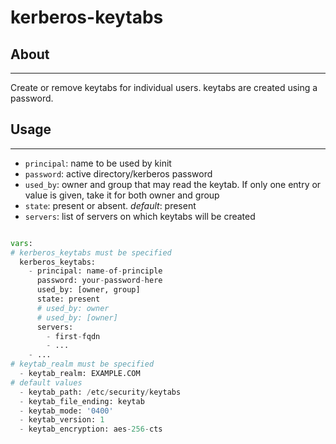 kerberos-keytabs
================

About
-----
---
Create or remove keytabs for individual users. keytabs are created using a password.

Usage
-----
---
* `principal`: name to be used by kinit
* `password`: active directory/kerberos password
* `used_by`: owner and group that may read the keytab.
  If only one entry or value is given, take it for both owner and group
* `state`: present or absent. *default*: present
* `servers`: list of servers on which keytabs will be created

```python

vars:
# kerberos_keytabs must be specified
  kerberos_keytabs:
    - principal: name-of-principle
      password: your-password-here
      used_by: [owner, group] 
      state: present
      # used_by: owner
      # used_by: [owner]
      servers:
        - first-fqdn
        - ...
    - ...
# keytab_realm must be specified
  - keytab_realm: EXAMPLE.COM
# default values
  - keytab_path: /etc/security/keytabs
  - keytab_file_ending: keytab
  - keytab_mode: '0400'
  - keytab_version: 1
  - keytab_encryption: aes-256-cts

```

